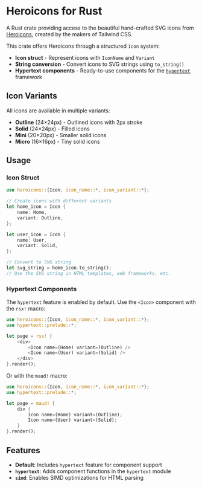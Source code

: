 # Heroicons for Rust

A Rust crate providing access to the beautiful hand-crafted SVG icons from
[Heroicons](https://heroicons.com), created by the makers of Tailwind CSS.

This crate offers Heroicons through a structured `Icon` system:
- **Icon struct** - Represent icons with `IconName` and `Variant`
- **String conversion** - Convert icons to SVG strings using `to_string()`
- **Hypertext components** - Ready-to-use components for the [`hypertext`](https://crates.io/crates/hypertext) framework

## Icon Variants

All icons are available in multiple variants:
- **Outline** (24×24px) - Outlined icons with 2px stroke
- **Solid** (24×24px) - Filled icons
- **Mini** (20×20px) - Smaller solid icons
- **Micro** (16×16px) - Tiny solid icons

## Usage

### Icon Struct

```rust
use heroicons::{Icon, icon_name::*, icon_variant::*};

// Create icons with different variants
let home_icon = Icon {
    name: Home,
    variant: Outline,
};

let user_icon = Icon {
    name: User,
    variant: Solid,
};

// Convert to SVG string
let svg_string = home_icon.to_string();
// Use the SVG string in HTML templates, web frameworks, etc.
```

### Hypertext Components

The `hypertext` feature is enabled by default. Use the `<Icon>` component with the `rsx!` macro:

```rust
use heroicons::{Icon, icon_name::*, icon_variant::*};
use hypertext::prelude::*;

let page = rsx! {
    <div>
        <Icon name=(Home) variant=(Outline) />
        <Icon name=(User) variant=(Solid) />
    </div>
}.render();
```

Or with the `maud!` macro:

```rust
use heroicons::{Icon, icon_name::*, icon_variant::*};
use hypertext::prelude::*;

let page = maud! {
    div {
        Icon name=(Home) variant=(Outline);
        Icon name=(User) variant=(Solid);
    }
}.render();
```

## Features

- **Default**: Includes `hypertext` feature for component support
- **`hypertext`**: Adds component functions in the `hypertext` module  
- **`simd`**: Enables SIMD optimizations for HTML parsing
